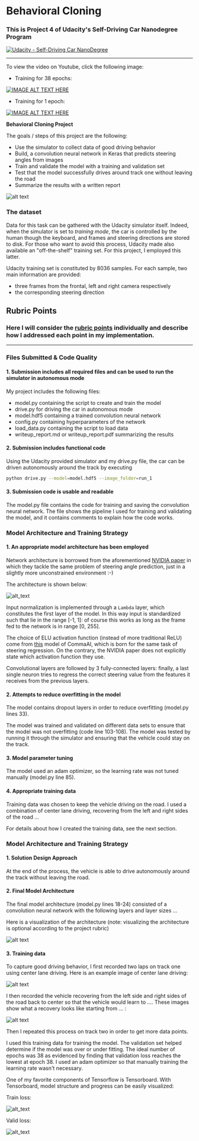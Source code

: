 # **Behavioral Cloning** 
### This is Project 4 of Udacity's Self-Driving Car Nanodegree Program
[![Udacity - Self-Driving Car NanoDegree](https://s3.amazonaws.com/udacity-sdc/github/shield-carnd.svg)](http://www.udacity.com/drive)

---
[//]: # "Image References"

[image0]: ./examples/pipeline.png "Pipeline"
[image1]: ./examples/net.png "Model Visualization"
[image2]: ./examples/data_samples_before_preprocessing.png "before preprocess"
[image3]: ./examples/data_samples_after_preprocessing.png "after preprocess"
[image4]: ./examples/training_data_distribution.png "data distribution"
[image5]: ./examples/nvidia_architecture.PNG "nvidia"
[image_loss]: ./examples/loss.png "train loss"
[image_val]: ./examples/val_loss.png "val Image"
[image_challenge]: ./test_videos_output/project_video.gif "challenge"

To view the video on Youtube, click the following image:

* Training for 38 epochs:

[![IMAGE ALT TEXT HERE](videos/CarND_Behavioral_Clone_epoch38.gif)](https://youtu.be/16DoSg6onMg) 

* Training for 1 epoch:

[![IMAGE ALT TEXT HERE](videos/CarND_Behavioral_Clone_epoch1.gif)](https://youtu.be/ecpyyMfvT-4) 

**Behavioral Cloning Project**

The goals / steps of this project are the following:
* Use the simulator to collect data of good driving behavior
* Build, a convolution neural network in Keras that predicts steering angles from images
* Train and validate the model with a training and validation set
* Test that the model successfully drives around track one without leaving the road
* Summarize the results with a written report

![alt text][image0]

[//]: # "Image References"


### The dataset
Data for this task can be gathered with the Udacity simulator itself. Indeed, when the simulator is set to *training mode*, the car is controlled by the human though the keyboard, and frames and steering directions are stored to disk. For those who want to avoid this process, Udacity made also available an "off-the-shelf" training set. For this project, I employed this latter.

Udacity training set is constituted by 8036 samples. For each sample, two main information are provided:
- three frames from the frontal, left and right camera respectively
- the corresponding steering direction

## Rubric Points
### Here I will consider the [rubric points](https://review.udacity.com/#!/rubrics/432/view) individually and describe how I addressed each point in my implementation.  

---
### Files Submitted & Code Quality

#### 1. Submission includes all required files and can be used to run the simulator in autonomous mode

My project includes the following files:
* model.py containing the script to create and train the model
* drive.py for driving the car in autonomous mode
* model.hdf5 containing a trained convolution neural network 
* config.py containing hyperparameters of the network
* load_data.py containing the script to load data
* writeup_report.md or writeup_report.pdf summarizing the results

#### 2. Submission includes functional code
Using the Udacity provided simulator and my drive.py file, the car can be driven autonomously around the track by executing 
```sh
python drive.py --model=model.hdf5 --image_folder=run_1
```

#### 3. Submission code is usable and readable

The model.py file contains the code for training and saving the convolution neural network. The file shows the pipeline I used for training and validating the model, and it contains comments to explain how the code works.

### Model Architecture and Training Strategy

#### 1. An appropriate model architecture has been employed

Network architecture is borrowed from the aforementioned [NVIDIA paper](https://arxiv.org/pdf/1604.07316v1.pdf) in which they tackle the same problem of steering angle prediction, just in a slightly more unconstrained environment :-)

The architecture is shown below:

![alt_text][image5]

Input normalization is implemented through a `Lambda` layer, which constitutes the first layer of the model. In this way input is standardized such that lie in the range [-1, 1]: of course this works as long as the frame fed to the network is in range [0, 255].

The choice of ELU activation function (instead of more traditional ReLU) come from [this](https://github.com/commaai/research/blob/master/train_steering_model.py) model of CommaAI, which is born for the same task of steering regression. On the contrary, the NVIDIA paper does not explicitly state which activation function they use.

Convolutional layers are followed by 3 fully-connected layers: finally, a last single neuron tries to regress the correct steering value from the features it receives from the previous layers.

#### 2. Attempts to reduce overfitting in the model

The model contains dropout layers in order to reduce overfitting (model.py lines 33). 

The model was trained and validated on different data sets to ensure that the model was not overfitting (code line 103-108). The model was tested by running it through the simulator and ensuring that the vehicle could stay on the track.

#### 3. Model parameter tuning

The model used an adam optimizer, so the learning rate was not tuned manually (model.py line 85).

#### 4. Appropriate training data

Training data was chosen to keep the vehicle driving on the road. I used a combination of center lane driving, recovering from the left and right sides of the road ... 

For details about how I created the training data, see the next section. 

### Model Architecture and Training Strategy

#### 1. Solution Design Approach

At the end of the process, the vehicle is able to drive autonomously around the track without leaving the road.

#### 2. Final Model Architecture

The final model architecture (model.py lines 18-24) consisted of a convolution neural network with the following layers and layer sizes ...

Here is a visualization of the architecture (note: visualizing the architecture is optional according to the project rubric)

![alt text][image1]

#### 3. Training data

To capture good driving behavior, I first recorded two laps on track one using center lane driving. Here is an example image of center lane driving:

![alt text][image2]

I then recorded the vehicle recovering from the left side and right sides of the road back to center so that the vehicle would learn to .... These images show what a recovery looks like starting from ... :

![alt text][image3]

Then I repeated this process on track two in order to get more data points.

I used this training data for training the model. The validation set helped determine if the model was over or under fitting. The ideal number of epochs was 38 as evidenced by finding that validation loss reaches the lowest at epoch 38. I used an adam optimizer so that manually training the learning rate wasn't necessary.

One of my favorite components of Tensorflow is Tensorboard.  With Tensorboard, model structure and progress can be easily visualized:

Train loss:

![alt_text][image_loss]

Valid loss:

![alt_text][image_val]